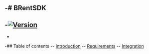 -# BRentSDK
-
-[![Version](https://img.shields.io/cocoapods/v/BRentSDK.svg?style=flat)](http://cocoapods.org/pods/BRentSDK)
-
-
-## Table of contents
-- [Introduction](#introduction)
-- [Requirements](#requirements)
-- [Integration](#integration)